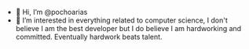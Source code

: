 - 👋 Hi, I’m @pochoarias
- 👀 I’m interested in everything related to computer science, I don't believe I am the best developer but I do believe I am hardworking and committed. Eventually hardwork beats talent.


<!---
pochoarias/pochoarias is a ✨ special ✨ repository because its `README.md` (this file) appears on your GitHub profile.
You can click the Preview link to take a look at your changes.
--->
